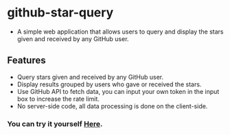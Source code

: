 # github-star-query
- A simple web application that allows users to query and display the stars given and received by any GitHub user.

## Features
- Query stars given and received by any GitHub user.
- Display results grouped by users who gave or received the stars.
- Use GitHub API to fetch data, you can input your own token in the input box to increase the rate limit.
- No server-side code, all data processing is done on the client-side.

### You can try it yourself [Here](https://bartholomew62.github.io/github-star-query/).